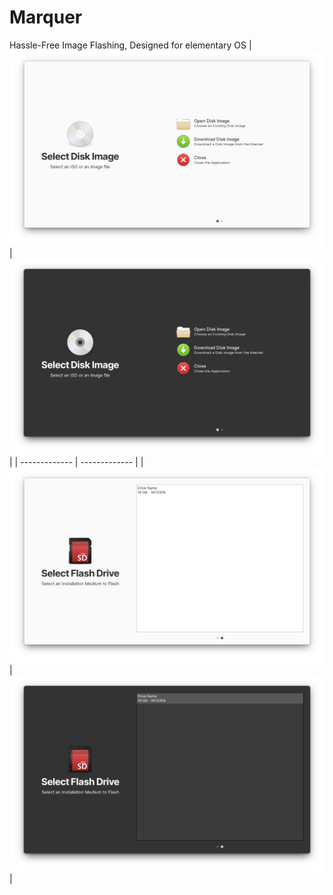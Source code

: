 # Marquer
Hassle-Free Image Flashing, Designed for elementary OS
| ![M1](https://github.com/candiedoperation/marquer/blob/7a6296d6f284b40fc77e845f082206f1caee1dae/data/screenshots/marquer-1.png)  | ![M1D](https://github.com/candiedoperation/marquer/blob/7a6296d6f284b40fc77e845f082206f1caee1dae/data/screenshots/marquer-1-dark.png) |
| ------------- | ------------- |
| ![M2](https://github.com/candiedoperation/marquer/blob/7a6296d6f284b40fc77e845f082206f1caee1dae/data/screenshots/marquer-2.png) | ![M2D](https://github.com/candiedoperation/marquer/blob/7a6296d6f284b40fc77e845f082206f1caee1dae/data/screenshots/marquer-2-dark.png) |
